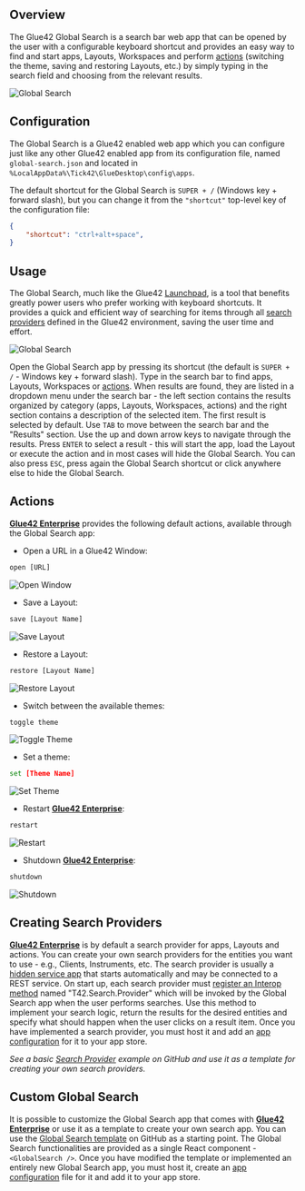 ## Overview

<glue42 name="addClass" class="colorSection" element="p" text="Available since Glue42 Enterprise 3.12">

The Glue42 Global Search is a search bar web app that can be opened by the user with a configurable keyboard shortcut and provides an easy way to find and start apps, Layouts, Workspaces and perform [actions](#actions) (switching the theme, saving and restoring Layouts, etc.) by simply typing in the search field and choosing from the relevant results.

![Global Search](../../images/search/global-search-usage.gif)

## Configuration

The Global Search is a Glue42 enabled web app which you can configure just like any other Glue42 enabled app from its configuration file, named `global-search.json` and located in `%LocalAppData%\Tick42\GlueDesktop\config\apps`.

The default shortcut for the Global Search is `SUPER + /` (Windows key + forward slash), but you can change it from the `"shortcut"` top-level key of the configuration file:

```json
{
    "shortcut": "ctrl+alt+space",
}
```

## Usage

The Global Search, much like the Glue42 [Launchpad](../glue42-toolbar/index.html#launchpad), is a tool that benefits greatly power users who prefer working with keyboard shortcuts. It provides a quick and efficient way of searching for items through all [search providers](#creating_search_providers) defined in the Glue42 environment, saving the user time and effort.

![Global Search](../../images/search/global-search.png)

Open the Global Search app by pressing its shortcut (the default is `SUPER + /` - Windows key + forward slash). Type in the search bar to find apps, Layouts, Workspaces or [actions](#actions). When results are found, they are listed in a dropdown menu under the search bar - the left section contains the results organized by category (apps, Layouts, Workspaces, actions) and the right section contains a description of the selected item. The first result is selected by default. Use `TAB` to move between the search bar and the "Results" section. Use the up and down arrow keys to navigate through the results. Press `ENTER` to select a result - this will start the app, load the Layout or execute the action and in most cases will hide the Global Search. You can also press `ESC`, press again the Global Search shortcut or click anywhere else to hide the Global Search.

## Actions

[**Glue42 Enterprise**](https://glue42.com/enterprise/) provides the following default actions, available through the Global Search app:

- Open a URL in a Glue42 Window:

```cmd
open [URL]
```

![Open Window](../../images/search/open-window.png)

- Save a Layout:

```cmd
save [Layout Name]
```

![Save Layout](../../images/search/save-layout.png)

- Restore a Layout:

```cmd
restore [Layout Name]
```

![Restore Layout](../../images/search/restore-layout.png)

- Switch between the available themes:

```cmd
toggle theme
```

![Toggle Theme](../../images/search/toggle-theme.png)

- Set a theme:

```cmd
set [Theme Name]
```

![Set Theme](../../images/search/set-theme.png)

- Restart [**Glue42 Enterprise**](https://glue42.com/enterprise/):

```cmd
restart
```

![Restart](../../images/search/restart.png)

- Shutdown [**Glue42 Enterprise**](https://glue42.com/enterprise/):

```cmd
shutdown
```

![Shutdown](../../images/search/shutdown.png)

## Creating Search Providers

<glue42 name="diagram" image="../../images/search/gs-architecture.png">

[**Glue42 Enterprise**](https://glue42.com/enterprise/) is by default a search provider for apps, Layouts and actions. You can create your own search providers for the entities you want to use - e.g., Clients, Instruments, etc. The search provider is usually a [hidden service app](../glue42-platform-features/index.html#service_windows) that starts automatically and may be connected to a REST service. On start up, each search provider must [register an Interop method](../data-sharing-between-apps/interop/javascript/index.html#method_registration) named "T42.Search.Provider" which will be invoked by the Global Search app when the user performs searches. Use this method to implement your search logic, return the results for the desired entities and specify what should happen when the user clicks on a result item. Once you have implemented a search provider, you must host it and add an [app configuration](../../developers/configuration/application/index.html#app_configuration-service_window) for it to your app store.

*See a basic [Search Provider](https://github.com/Glue42/search-provider) example on GitHub and use it as a template for creating your own search providers.*

## Custom Global Search

It is possible to customize the Global Search app that comes with [**Glue42 Enterprise**](https://glue42.com/enterprise/) or use it as a template to create your own search app. You can use the [Global Search template](https://github.com/Glue42/templates/tree/master/global-search) on GitHub as a starting point. The Global Search functionalities are provided as a single React component - `<GlobalSearch />`. Once you have modified the template or implemented an entirely new Global Search app, you must host it, create an [app configuration](../../developers/configuration/application/index.html#app_configuration) file for it and add it to your app store.